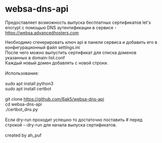 # websa-dns-api
Предоставляет возможность выпуска бесплатных сертификатов let's encrypt с помощью DNS аутентификации
в сервисе - https://websa.advancedhosters.com<br>

Необходимо сгенерировать ключ api в панели сервиса и добавить его в конфигурационный файл settings.ini<br>
После чего можно выпустить сертификат для списка доменов указанных в domain-list.conf<br>
Каждый новый домен добавлять с новой строки.<br>
<br>
Использование:<br>
<br>
sudo apt install python3<br>
sudo apt install certbot<br>
<br>
git clone https://github.com/6ak5/websa-dns-api<br>
cd websa-dns-api<br>
./certbot_dns.py<br>
<br>
Если dry-run проходит успешно то достаточно поставить # перед строкой --dry-run для начала выпуска сертификатов.<br>
<br>
created by ah_puf
